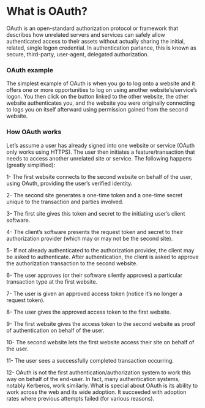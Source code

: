 # What is OAuth?

OAuth is an open-standard authorization protocol or framework that describes how unrelated servers and services can safely allow authenticated access to their assets without actually sharing the initial, related, single logon credential. In authentication parlance, this is known as secure, third-party, user-agent, delegated authorization.

### OAuth example

The simplest example of OAuth is when you go to log onto a website and it offers one or more opportunities to log on using another website’s/service’s logon. You then click on the button linked to the other website, the other website authenticates you, and the website you were originally connecting to logs you on itself afterward using permission gained from the second website.

### How OAuth works

Let’s assume a user has already signed into one website or service (OAuth only works using HTTPS). The user then initiates a feature/transaction that needs to access another unrelated site or service. The following happens (greatly simplified):

1- The first website connects to the second website on behalf of the user, using OAuth, providing the user’s verified identity.

2- The second site generates a one-time token and a one-time secret unique to the transaction and parties involved.

3- The first site gives this token and secret to the initiating user’s client software.

4- The client’s software presents the request token and secret to their authorization provider (which may or may not be the second site).

5- If not already authenticated to the authorization provider, the client may be asked to authenticate. After authentication, the client is asked to approve the authorization transaction to the second website.

6- The user approves (or their software silently approves) a particular transaction type at the first website.

7- The user is given an approved access token (notice it’s no longer a request token).

8- The user gives the approved access token to the first website.

9- The first website gives the access token to the second website as proof of authentication on behalf of the user.

10- The second website lets the first website access their site on behalf of the user.

11- The user sees a successfully completed transaction occurring.

12- OAuth is not the first authentication/authorization system to work this way on behalf of the end-user. In fact, many authentication systems, notably Kerberos, work similarly. What is special about OAuth is its ability to work across the web and its wide adoption. It succeeded with adoption rates where previous attempts failed (for various reasons).
